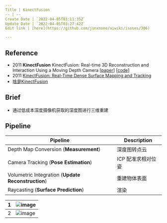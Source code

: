 ```yaml
---
Title | KinectFusion
-- | --
Create Date | `2022-04-05T03:11:35Z`
Update Date | `2022-04-05T03:27:42Z`
Edit link | [here](https://github.com/junxnone/aiwiki/issues/306)

---
```

## Reference
- 2011 **KinectFusion** KinectFusion: Real-time 3D Reconstruction and Interaction Using a Moving Depth Camera [[paper](http://citeseerx.ist.psu.edu/viewdoc/summary?doi=10.1.1.229.2346)] [[code](https://github.com/Nerei/kinfu_remake)]
- 2011 [KinectFusion: Real-Time Dense Surface Mapping and Tracking](https://www.microsoft.com/en-us/research/wp-content/uploads/2016/02/ismar2011.pdf)
- [啥是KinectFusion](https://zhuanlan.zhihu.com/p/39021659)


## Brief
- 通过低成本深度摄像机获取的深度图进行三维重建



## Pipeline

Pipeline | Description
-- | --
Depth Map Conversion (**Measurement**) | 深度图转点云
Camera Tracking (**Pose Estimation**) | ICP 配准求相对位姿
Volumetric Integration (**Update Reconstruction**) | 重建物体表面
Raycasting (**Surface Prediction**) | 渲染


1 | ![image](https://user-images.githubusercontent.com/2216970/161672621-53054631-c1c5-4801-9a34-6b631cb30018.png)
-- | --
2 | ![image](https://user-images.githubusercontent.com/2216970/161672727-157a9767-332f-4004-a47b-ce17f2e317ac.png)


